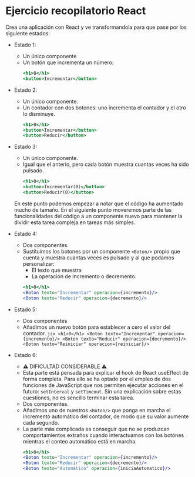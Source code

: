 # Ejercicio recopilatorio React

Crea una aplicación con React y ve transformandola para que pase por los siguiente estados:

- Estado 1:
    - Un único componente
    - Un  botón que incrementa un número:
        ```jsx
        <h1>0</h1>
        <button>Incrementar</button>
        ```
- Estado 2:
    - Un único componente.
    - Un contador con dos botones: uno incrementa el contador y el otro lo disminuye.
        ```jsx
        <h1>0</h1>
        <button>Incrementar</button>
        <button>Reducir</button>
        ```
- Estado 3:
    - Un único componente.
    - Igual que el anterio, pero cada botón muestra cuantas veces ha sido pulsado.
        ```jsx
        <h1>0</h1>
        <button>Incrementar(0)</button>
        <button>Reducir(0)</button>
        ```

    En este punto podemos empezar a notar que el código ha aumentado mucho de tamaño. En el siguiente punto moveremos parte de las funcionalidades del código a un componente nuevo para mantener la dividir esta tarea compleja en tareas más simples.

- Estado 4:
    - Dos componentes.
    - Sustituimos los botones por un componente `<Boton/>` propio que cuenta y muestra cuantas veces es pulsado y al que podamos personalizar:
        - El texto que muestra
        - La operación de incremento o decremento.
        ```jsx
        <h1>0</h1>
        <Boton texto="Incrementar" operacion={incremento}/>
        <Boton texto="Reducir" operacion={decremento}/>
        ```
- Estado 5:
  - Dos componentes
  - Añadimos un nuevo botón para establecer a cero el valor del contador.
        ```jsx
        <h1>0</h1>
        <Boton texto="Incrementar" operacion={incremento}/>
        <Boton texto="Reducir" operacion={decremento}/>
        <Boton texto="Reiniciar" operacion={reiniciar}/>
        ```
- Estado 6:
    - ⚠️ DIFICULTAD CONSIDERABLE ⚠️
    - Esta parte está pensada para explicar el hook de React useEffect de forma completa. Para ello se ha optado por el empleo de dos funciones de JavaScript que nos permiten ejecutar acciones en el futuro: `setInterval` y `setTimeout`. Sin una explicación sobre estas cuestiones, no es sencillo terminar esta tarea.
    - Dos componentes.
    - Añadimos uno de nuestros `<Boton/>` que ponga en marcha el incremento automático del contador, de modo que su valor aumente cada segundo.
    - La parte más complicada es conseguir que no se produzcan comportamientos extraños cuando interactuamos con los botónes mientras el conteo automático está en marcha.
        ```jsx
        <h1>0</h1>
        <Boton texto="Incrementar" operacion={incremento}/>
        <Boton texto="Reducir" operacion={decremento}/>
        <Boton texto="Automático" operacion={iniciaAutomatico}/>
        ```